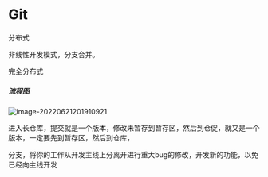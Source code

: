 # Git

分布式

非线性开发模式，分支合并。

完全分布式

##### 流程图

![image-20220621201910921](D:\LenovoSoftstore\Typora\photos\image-20220621201910921.png)

进入长仓库，提交就是一个版本，修改未暂存到暂存区，然后到仓促，就又是一个版本，一定要先到暂存区，然后到仓库，

分支，将你的工作从开发主线上分离开进行重大bug的修改，开发新的功能，以免已经向主线开发                                                                                                                                                                                               

 